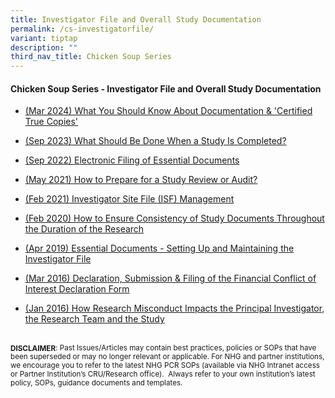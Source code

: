 ```yaml
---
title: Investigator File and Overall Study Documentation
permalink: /cs-investigatorfile/
variant: tiptap
description: ""
third_nav_title: Chicken Soup Series
---
```

<h4><strong>Chicken Soup Series - Investigator File and Overall Study Documentation</strong></h4>
<p></p>
<ul data-tight="true" class="tight">
<li>
<p><a href="/files/Chicken Soup/InvestigatorFile/Mar_24__What_You_Should_Know_About_Documentation____Certified_True_Copies_.pdf" rel="noopener noreferrer nofollow" target="_blank">(Mar 2024) What You Should Know About Documentation &amp; 'Certified True Copies'</a>
</p>
</li>
<li>
<p><a href="/files/Chicken Soup/InvestigatorFile/Sep_23__What_Should_Be_Done_When_A_Study_Is_Completed.pdf" rel="noopener noreferrer nofollow" target="_blank">(Sep 2023) What Should Be Done When a Study Is Completed?</a>
</p>
</li>
<li>
<p><a href="/files/Chicken Soup/InvestigatorFile/Sep_22__Electronic_Filing_of_Essential_Documents.pdf" rel="noopener noreferrer nofollow" target="_blank">(Sep 2022) Electronic Filing of Essential Documents</a>
</p>
</li>
<li>
<p><a href="/files/Chicken Soup/InvestigatorFile/May_21__How_to_Prepare_for_a_Study_Review_or_Audit.pdf" rel="noopener noreferrer nofollow" target="_blank">(May 2021) How to Prepare for a Study Review or Audit?</a>
</p>
</li>
<li>
<p><a href="/files/Chicken Soup/InvestigatorFile/Feb_21__Investigator_Site_File__ISF__Management.pdf" rel="noopener noreferrer nofollow" target="_blank">(Feb 2021) Investigator Site File (ISF) Management</a>
</p>
</li>
<li>
<p><a href="/files/Chicken Soup/InvestigatorFile/Feb_20__How_to_Ensure_Consistency_of_Study_Documents_Throughout_the_Duration_of_the_Research.pdf" rel="noopener noreferrer nofollow" target="_blank">(Feb 2020) How to Ensure Consistency of Study Documents Throughout the Duration of the Research</a>
</p>
</li>
<li>
<p><a href="/files/Chicken Soup/InvestigatorFile/Apr_19__Essential_Documents___Setting_Up_and_Maintaining_the_Investigator_File.pdf" rel="noopener noreferrer nofollow" target="_blank">(Apr 2019) Essential Documents - Setting Up and Maintaining the Investigator File</a>
</p>
</li>
<li>
<p><a href="/files/Chicken Soup/InvestigatorFile/Mar_16__Declaration__Submission___Filing_of_the_Financial_Conflict_of_Interest_Declaration_Form.pdf" rel="noopener noreferrer nofollow" target="_blank">(Mar 2016) Declaration, Submission &amp; Filing of the Financial Conflict of Interest Declaration Form</a>
</p>
</li>
<li>
<p><a href="/files/Chicken Soup/InvestigatorFile/Jan_16__How_Research_Misconduct_Impacts_the_Principal_Investigator__the_Research_Team_and_the_Study.pdf" rel="noopener noreferrer nofollow" target="_blank">(Jan 2016) How Research Misconduct Impacts the Principal Investigator, the Research Team and the Study</a>
</p>
</li>
</ul>
<p></p>
<p></p>
<p>
<br><strong><sub>DISCLAIMER</sub></strong><sub>: Past Issues/Articles may contain best practices, policies or SOPs that have been superseded or may no longer relevant or applicable. For NHG and partner institutions, we encourage you to refer to the latest NHG PCR SOPs (available via NHG Intranet access or Partner Institution’s CRU/Research office).&nbsp; Always refer to your own institution’s latest policy, SOPs, guidance documents and templates.</sub>
</p>
<p></p>